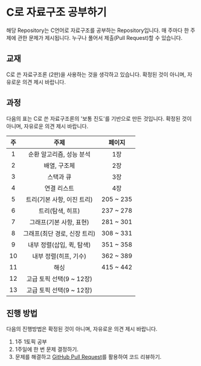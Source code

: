 # C로 자료구조 공부하기

해당 Repository는 C언어로 자료구조를 공부하는 Repository입니다. 매 주마다 한 주제에 관한 문제가 제시됩니다. 누구나 풀어서 제출(Pull Request)할 수 있습니다.

## 교재

C로 쓴 자료구조론 (2판)을 사용하는 것을 생각하고 있습니다. 확정된 것이 아니며, 자유로운 의견 제시 바랍니다.

## 과정

다음의 표는 C로 쓴 자료구조론의 '보통 진도'를 기반으로 만든 것입니다. 확정된 것이 아니며, 자유로운 의견 제시 바랍니다.

|  주  |             주제             |  페이지   |
| :--: | :--------------------------: | :-------: |
|  1   |   순환 알고리즘, 성능 분석   |    1장    |
|  2   |         배열, 구조체         |    2장    |
|  3   |          스택과 큐           |    3장    |
|  4   |         연결 리스트          |    4장    |
|  5   |  트리(기본 사항, 이진 트리)  | 205 ~ 235 |
|  6   |       트리(탐색, 히프)       | 237 ~ 278 |
|  7   |   그래프(기본 사항, 표현)    | 281 ~ 301 |
|  8   | 그래프(최단 경로, 신장 트리) | 308 ~ 331 |
|  9   |  내부 정렬(삽입, 퀵, 탐색)   | 351 ~ 358 |
|  10  |    내부 정렬(히프, 기수)     | 362 ~ 389 |
|  11  |             해싱             | 415 ~ 442 |
|  12  |   고급 토픽 선택(9 ~ 12장)   |           |
|  13  |   고급 토픽 선택(9 ~ 12장)   |           |

## 진행 방법

다음의 진행방법은 확정된 것이 아니며, 자유로운 의견 제시 바랍니다.

1. 1주 1토픽 공부
2. 1주일에 한 번 문제 결정하기.
3. 문제를 해결하고 [GitHub Pull Request](https://mansukim1125.github.io/2020/06/20/code-review-guide-for-github.html)를 활용하여 코드 리뷰하기.
